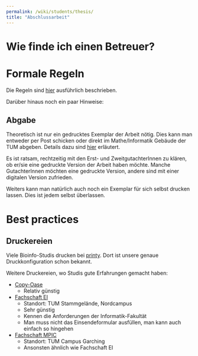 ```yaml
---
permalink: /wiki/students/thesis/
title: "Abschlussarbeit"
---
```


# Wie finde ich einen Betreuer?

# Formale Regeln

Die Regeln sind [hier](https://www.cit.tum.de/cit/studium/studiengaenge/bachelor-bioinformatik/praktische-arbeit-bachelorarbeit/) ausführlich beschrieben.

Darüber hinaus noch ein paar Hinweise:

## Abgabe

Theoretisch ist nur ein gedrucktes Exemplar der Arbeit nötig. Dies kann man entweder per Post schicken oder direkt im Mathe/Informatik Gebäude der TUM abgeben. Details dazu sind [hier](https://www.cit.tum.de/cit/studium/studiengaenge/bachelor-bioinformatik/praktische-arbeit-bachelorarbeit/#:~:text=m%C3%BCssen%20paginiert%20sein.-,Abgabe,-Ein%20Exemplar%20Ihrer) erläutert.

Es ist ratsam, rechtzeitig mit den Erst- und ZweitgutachterInnen zu klären, ob er/sie eine gedruckte Version der Arbeit haben möchte. Manche GutachterInnen möchten eine gedruckte Version, andere sind mit einer digitalen Version zufrieden.

Weiters kann man natürlich auch noch ein Exemplar für sich selbst drucken lassen. Dies ist jedem selbst überlassen.

# Best practices

## Druckereien

Viele Bioinfo-Studis drucken bei [printy](https://www.printy.de/en/). Dort ist unsere genaue Druckkonfiguration schon bekannt.

Weitere Druckereien, wo Studis gute Erfahrungen gemacht haben:

- [Copy-Oase](https://www.copy-oase.com/Willkommen.html)
    - Relativ günstig
- [Fachschaft EI](https://www.fs.ei.tum.de/services/druckabs/)
    - Standort: TUM Stammgelände, Nordcampus
    - Sehr günstig
    - Kennen die Anforderungen der Informatik-Fakultät
    - Man muss nicht das Einsendeformular ausfüllen, man kann auch einfach so hingehen
- [Fachschaft MPIC](https://mpic.fs.tum.de/services/abschlussarbeiten/)
    - Standort: TUM Campus Garching
    - Ansonsten ähnlich wie Fachschaft EI

